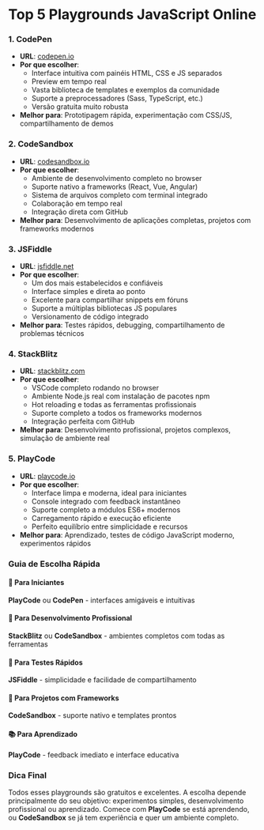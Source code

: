 # Top 5 Playgrounds JavaScript Online

### 1. **CodePen**

* **URL**: [codepen.io](https://codepen.io/)
* **Por que escolher**:
  * Interface intuitiva com painéis HTML, CSS e JS separados
  * Preview em tempo real
  * Vasta biblioteca de templates e exemplos da comunidade
  * Suporte a preprocessadores (Sass, TypeScript, etc.)
  * Versão gratuita muito robusta
* **Melhor para**: Prototipagem rápida, experimentação com CSS/JS, compartilhamento de demos

### 2. **CodeSandbox**

* **URL**: [codesandbox.io](https://codesandbox.io/)
* **Por que escolher**:
  * Ambiente de desenvolvimento completo no browser
  * Suporte nativo a frameworks (React, Vue, Angular)
  * Sistema de arquivos completo com terminal integrado
  * Colaboração em tempo real
  * Integração direta com GitHub
* **Melhor para**: Desenvolvimento de aplicações completas, projetos com frameworks modernos

### 3. **JSFiddle**

* **URL**: [jsfiddle.net](https://jsfiddle.net/)
* **Por que escolher**:
  * Um dos mais estabelecidos e confiáveis
  * Interface simples e direta ao ponto
  * Excelente para compartilhar snippets em fóruns
  * Suporte a múltiplas bibliotecas JS populares
  * Versionamento de código integrado
* **Melhor para**: Testes rápidos, debugging, compartilhamento de problemas técnicos

### 4. **StackBlitz**

* **URL**: [stackblitz.com](https://stackblitz.com/)
* **Por que escolher**:
  * VSCode completo rodando no browser
  * Ambiente Node.js real com instalação de pacotes npm
  * Hot reloading e todas as ferramentas profissionais
  * Suporte completo a todos os frameworks modernos
  * Integração perfeita com GitHub
* **Melhor para**: Desenvolvimento profissional, projetos complexos, simulação de ambiente real

### 5. **PlayCode**

* **URL**: [playcode.io](https://playcode.io/)
* **Por que escolher**:
  * Interface limpa e moderna, ideal para iniciantes
  * Console integrado com feedback instantâneo
  * Suporte completo a módulos ES6+ modernos
  * Carregamento rápido e execução eficiente
  * Perfeito equilíbrio entre simplicidade e recursos
* **Melhor para**: Aprendizado, testes de código JavaScript moderno, experimentos rápidos

### Guia de Escolha Rápida

#### 🎯 **Para Iniciantes**

**PlayCode** ou **CodePen** - interfaces amigáveis e intuitivas

#### 💼 **Para Desenvolvimento Profissional**

**StackBlitz** ou **CodeSandbox** - ambientes completos com todas as ferramentas

#### 🔧 **Para Testes Rápidos**

**JSFiddle** - simplicidade e facilidade de compartilhamento

#### 🚀 **Para Projetos com Frameworks**

**CodeSandbox** - suporte nativo e templates prontos

#### 📚 **Para Aprendizado**

**PlayCode** - feedback imediato e interface educativa

### Dica Final

Todos esses playgrounds são gratuitos e excelentes. A escolha depende principalmente do seu objetivo: experimentos simples, desenvolvimento profissional ou aprendizado. Comece com **PlayCode** se está aprendendo, ou **CodeSandbox** se já tem experiência e quer um ambiente completo.
